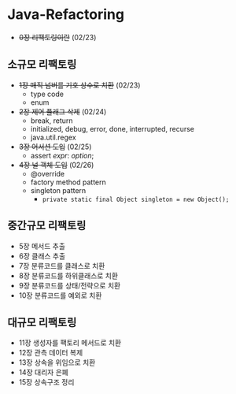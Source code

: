 # Java-Refactoring

- ~~0장 리팩토링이란~~ (02/23)

## 소규모 리팩토링

- ~~1장 매직 넘버를 기호 상수로 치환~~ (02/23)
  - type code
  - enum
- ~~2장 제어 플래그 삭제~~ (02/24)
  - break, return
  - initialized, debug, error, done, interrupted, recurse
  - java.util.regex
- ~~3장 어서션 도입~~ (02/25)
  - assert *expr*: *option*;
- ~~4장 널 객체 도입~~ (02/26)
  - @override
  - factory method pattern
  - singleton pattern
    - `private static final Object singleton = new Object();`

## 중간규모 리팩토링

- 5장 메서드 추출
- 6장 클래스 추출
- 7장 분류코드를 클래스로 치환
- 8장 분류코드를 하위클래스로 치환
- 9장 분류코드를 상태/전략으로 치환
- 10장 분류코드를 예외로 치환

## 대규모 리팩토링

- 11장 생성자를 팩토리 메서드로 치환
- 12장 관측 데이터 복제
- 13장 상속을 위임으로 치환
- 14장 대리자 은폐
- 15장 상속구조 정리


